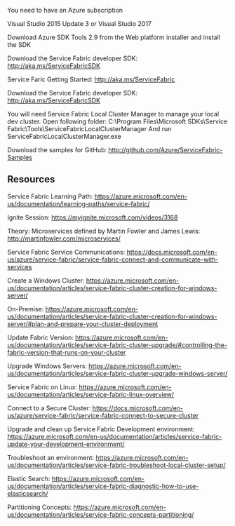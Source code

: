 You need to have an Azure subscription

Visual Studio 2015 Update 3 or Visual Studio 2017

Download Azure SDK Tools 2.9 from the Web platform installer and install the SDK

Download the Service Fabric developer SDK: http://aka.ms/ServiceFabricSDK

Service Faric Getting Started: http://aka.ms/ServiceFabric

Download the Service Fabric developer SDK: http://aka.ms/ServiceFabricSDK

You will need Service Fabric Local Cluster Manager to manage your local dev cluster.
Open following folder:
C:\Program Files\Microsoft SDKs\Service Fabric\Tools\ServiceFabricLocalClusterManager
And run ServiceFabricLocalClusterManager.exe

Download the samples for GitHub:
http://github.com/Azure/ServiceFabric-Samples 

## Resources
Service Fabric Learning Path: https://azure.microsoft.com/en-us/documentation/learning-paths/service-fabric/

Ignite Session: https://myignite.microsoft.com/videos/3168

Theory: Microservices defined by Martin Fowler and James Lewis: http://martinfowler.com/microservices/

Service Fabric Service Communications: https://docs.microsoft.com/en-us/azure/service-fabric/service-fabric-connect-and-communicate-with-services

Create a Windows Cluster: https://azure.microsoft.com/en-us/documentation/articles/service-fabric-cluster-creation-for-windows-server/

On-Premise:
https://azure.microsoft.com/en-us/documentation/articles/service-fabric-cluster-creation-for-windows-server/#plan-and-prepare-your-cluster-deployment

Update Fabric Version: https://azure.microsoft.com/en-us/documentation/articles/service-fabric-cluster-upgrade/#controlling-the-fabric-version-that-runs-on-your-cluster

Upgrade Windows Servers: https://azure.microsoft.com/en-us/documentation/articles/service-fabric-cluster-upgrade-windows-server/

Service Fabric on Linux: https://azure.microsoft.com/en-us/documentation/articles/service-fabric-linux-overview/

Connect to a Secure Cluster: https://docs.microsoft.com/en-us/azure/service-fabric/service-fabric-connect-to-secure-cluster

Upgrade and clean up Service Fabric Development
environment: https://azure.microsoft.com/en-us/documentation/articles/service-fabric-update-your-development-environment/

Troubleshoot an environment: https://azure.microsoft.com/en-us/documentation/articles/service-fabric-troubleshoot-local-cluster-setup/

Elastic Search: https://azure.microsoft.com/en-us/documentation/articles/service-fabric-diagnostic-how-to-use-elasticsearch/

Partitioning Concepts: https://azure.microsoft.com/en-us/documentation/articles/service-fabric-concepts-partitioning/
